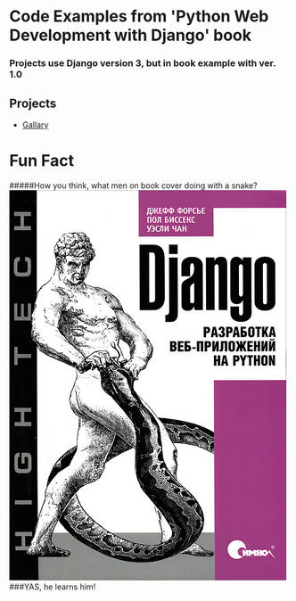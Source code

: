 # Code Examples from 'Python Web Development with Django' book
### Projects use Django version 3, but in book example with ver. 1.0
## Projects
- [Gallary](gallery)
# Fun Fact
#####How you think, what men on book cover doing with a snake?
![](book-cover.jpg)
###YAS, he learns him!